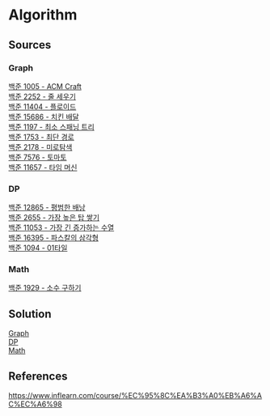 # Algorithm

## Sources

### Graph
[백준 1005 - ACM Craft](/Graph/backjoon_1005.cpp) \
[백준 2252 - 줄 세우기](/Graph/backjoon_2252.cpp) \
[백준 11404 - 플로이드](/Graph/backjoon_11404.cpp) \
[백준 15686 - 치킨 배달](/Graph/backjoon_15686.cpp) \
[백준 1197 - 최소 스패닝 트리](/Graph/backjoon_1197.cpp) \
[백준 1753 - 최단 경로](/Graph/backjoon_1753.cpp) \
[백준 2178 - 미로탐색](/BFS/backjoon_2178.cpp) \
[백준 7576 - 토마토](/BFS/backjoon_7576.cpp) \
[백준 11657 - 타임 머신](/Graph/backjoon_11657.cpp)

### DP
[백준 12865 - 평범한 배낭 ](/DP/backjoon_2655.cpp) \
[백준 2655 - 가장 높은 탑 쌓기 ](/DP/backjoon_2655.cpp) \
[백준 11053 - 가장 긴 증가하는 수열](/DP/backjoon_11053.cpp) \
[백준 16395 - 파스칼의 삼각형](/DP/backjoon_16395.cpp) \
[백준 1094 - 01타일](/DP/backjoon_1904.cpp)

### Math

[백준 1929 - 소수 구하기](/Math/backjoon_1929.cpp)

## Solution
[Graph](/Solution/Graph.pdf) \
[DP](/Solution/DP.pdf) \
[Math](/Solution/Math.pdf)


## References
https://www.inflearn.com/course/%EC%95%8C%EA%B3%A0%EB%A6%AC%EC%A6%98
